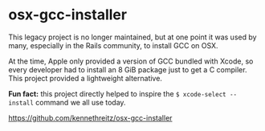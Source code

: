 # osx-gcc-installer

This legacy project is no longer maintained, but at one point it was used by many, especially in the Rails community, to install GCC on OSX.

At the time, Apple only provided a version of GCC bundled with Xcode, so every developer had to install an 8 GiB package just to get a C compiler. This project provided a lightweight alternative.

**Fun fact:** this project directly helped to inspire the `$ xcode-select --install` command we all use today.

https://github.com/kennethreitz/osx-gcc-installer
